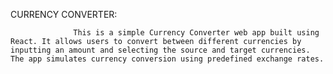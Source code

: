 CURRENCY CONVERTER:

                  This is a simple Currency Converter web app built using React. It allows users to convert between different currencies by inputting an amount and selecting the source and target currencies. The app simulates currency conversion using predefined exchange rates.
